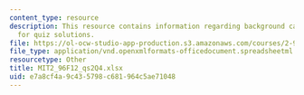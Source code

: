 ```yaml
---
content_type: resource
description: This resource contains information regarding background calculations
  for quiz solutions.
file: https://ol-ocw-studio-app-production.s3.amazonaws.com/courses/2-96-management-in-engineering-fall-2012/e7a8cf4a9c435798c681964c5ae71048_MIT2_96F12_qs2Q4.xlsx
file_type: application/vnd.openxmlformats-officedocument.spreadsheetml.sheet
resourcetype: Other
title: MIT2_96F12_qs2Q4.xlsx
uid: e7a8cf4a-9c43-5798-c681-964c5ae71048
---
```

